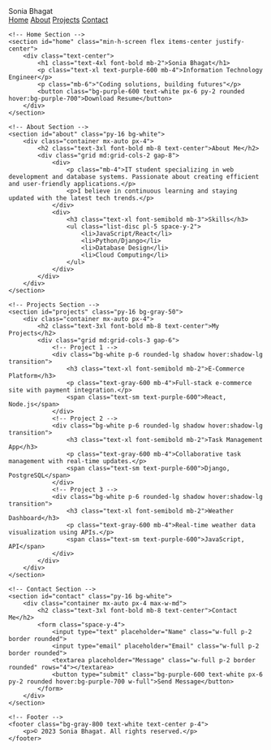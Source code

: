 <!DOCTYPE html>
<html lang="en">
<head>
    <meta charset="UTF-8">
    <meta name="viewport" content="width=device-width, initial-scale=1.0">
    <title>Sonia Bhagat | IT Engineer</title>
    <script src="https://cdn.tailwindcss.com"></script>
</head>
<body class="bg-gray-50">
    <!-- Navigation -->
    <nav class="bg-purple-600 p-4 text-white sticky top-0">
        <div class="container mx-auto flex justify-between">
            <span class="font-bold">Sonia Bhagat</span>
            <div class="space-x-4">
                <a href="#home" class="hover:underline">Home</a>
                <a href="#about" class="hover:underline">About</a>
                <a href="#projects" class="hover:underline">Projects</a>
                <a href="#contact" class="hover:underline">Contact</a>
            </div>
        </div>
    </nav>

    <!-- Home Section -->
    <section id="home" class="min-h-screen flex items-center justify-center">
        <div class="text-center">
            <h1 class="text-4xl font-bold mb-2">Sonia Bhagat</h1>
            <p class="text-xl text-purple-600 mb-4">Information Technology Engineer</p>
            <p class="mb-6">"Coding solutions, building futures"</p>
            <button class="bg-purple-600 text-white px-6 py-2 rounded hover:bg-purple-700">Download Resume</button>
        </div>
    </section>

    <!-- About Section -->
    <section id="about" class="py-16 bg-white">
        <div class="container mx-auto px-4">
            <h2 class="text-3xl font-bold mb-8 text-center">About Me</h2>
            <div class="grid md:grid-cols-2 gap-8">
                <div>
                    <p class="mb-4">IT student specializing in web development and database systems. Passionate about creating efficient and user-friendly applications.</p>
                    <p>I believe in continuous learning and staying updated with the latest tech trends.</p>
                </div>
                <div>
                    <h3 class="text-xl font-semibold mb-3">Skills</h3>
                    <ul class="list-disc pl-5 space-y-2">
                        <li>JavaScript/React</li>
                        <li>Python/Django</li>
                        <li>Database Design</li>
                        <li>Cloud Computing</li>
                    </ul>
                </div>
            </div>
        </div>
    </section>

    <!-- Projects Section -->
    <section id="projects" class="py-16 bg-gray-50">
        <div class="container mx-auto px-4">
            <h2 class="text-3xl font-bold mb-8 text-center">My Projects</h2>
            <div class="grid md:grid-cols-3 gap-6">
                <!-- Project 1 -->
                <div class="bg-white p-6 rounded-lg shadow hover:shadow-lg transition">
                    <h3 class="text-xl font-semibold mb-2">E-Commerce Platform</h3>
                    <p class="text-gray-600 mb-4">Full-stack e-commerce site with payment integration.</p>
                    <span class="text-sm text-purple-600">React, Node.js</span>
                </div>
                <!-- Project 2 -->
                <div class="bg-white p-6 rounded-lg shadow hover:shadow-lg transition">
                    <h3 class="text-xl font-semibold mb-2">Task Management App</h3>
                    <p class="text-gray-600 mb-4">Collaborative task management with real-time updates.</p>
                    <span class="text-sm text-purple-600">Django, PostgreSQL</span>
                </div>
                <!-- Project 3 -->
                <div class="bg-white p-6 rounded-lg shadow hover:shadow-lg transition">
                    <h3 class="text-xl font-semibold mb-2">Weather Dashboard</h3>
                    <p class="text-gray-600 mb-4">Real-time weather data visualization using APIs.</p>
                    <span class="text-sm text-purple-600">JavaScript, API</span>
                </div>
            </div>
        </div>
    </section>

    <!-- Contact Section -->
    <section id="contact" class="py-16 bg-white">
        <div class="container mx-auto px-4 max-w-md">
            <h2 class="text-3xl font-bold mb-8 text-center">Contact Me</h2>
            <form class="space-y-4">
                <input type="text" placeholder="Name" class="w-full p-2 border rounded">
                <input type="email" placeholder="Email" class="w-full p-2 border rounded">
                <textarea placeholder="Message" class="w-full p-2 border rounded" rows="4"></textarea>
                <button type="submit" class="bg-purple-600 text-white px-6 py-2 rounded hover:bg-purple-700 w-full">Send Message</button>
            </form>
        </div>
    </section>

    <!-- Footer -->
    <footer class="bg-gray-800 text-white text-center p-4">
        <p>© 2023 Sonia Bhagat. All rights reserved.</p>
    </footer>
</body>
</html>
